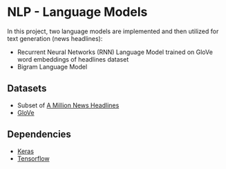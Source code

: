 # NLP - Language Models

In this project, two language models are implemented and then utilized for text generation (news headlines):
* Recurrent Neural Networks (RNN) Language Model trained on GloVe word embeddings of headlines dataset
* Bigram Language Model

## Datasets

* Subset of [A Million News Headlines](https://www.kaggle.com/therohk/million-headlines)
* [GloVe](https://nlp.stanford.edu/projects/glove/)

## Dependencies

* [Keras](https://keras.io/#installation)
* [Tensorflow](https://www.tensorflow.org/install)
